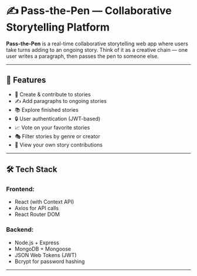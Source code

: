 # ✍️ Pass-the-Pen — Collaborative Storytelling Platform

**Pass-the-Pen** is a real-time collaborative storytelling web app where users take turns adding to an ongoing story. Think of it as a creative chain — one user writes a paragraph, then passes the pen to someone else.

---

## 🚀 Features

- 🧠 Create & contribute to stories
- ✍️ Add paragraphs to ongoing stories
- 📚 Explore finished stories
- 🔒 User authentication (JWT-based)
- 📈 Vote on your favorite stories
- 🎭 Filter stories by genre or creator
- 👤 View your own story contributions 

--- 

## 🛠️ Tech Stack

### Frontend:
- React (with Context API)
- Axios for API calls
- React Router DOM

### Backend:
- Node.js + Express
- MongoDB + Mongoose
- JSON Web Tokens (JWT)
- Bcrypt for password hashing

---

